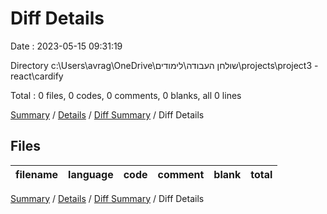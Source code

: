 # Diff Details

Date : 2023-05-15 09:31:19

Directory c:\\Users\\avrag\\OneDrive\\שולחן העבודה\\לימודים\\projects\\project3 - react\\cardify

Total : 0 files,  0 codes, 0 comments, 0 blanks, all 0 lines

[Summary](results.md) / [Details](details.md) / [Diff Summary](diff.md) / Diff Details

## Files
| filename | language | code | comment | blank | total |
| :--- | :--- | ---: | ---: | ---: | ---: |

[Summary](results.md) / [Details](details.md) / [Diff Summary](diff.md) / Diff Details